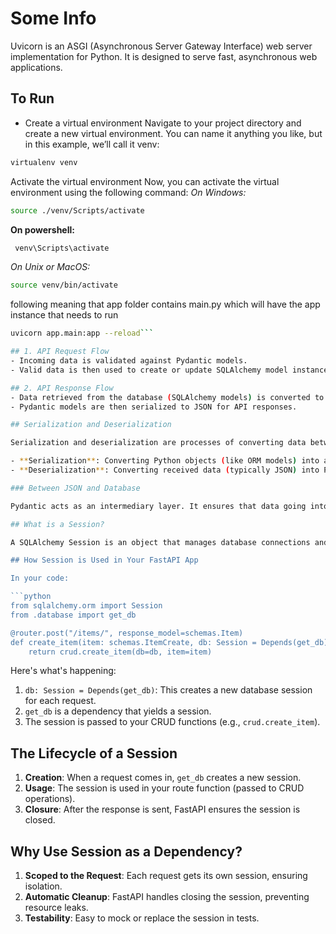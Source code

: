 # Some Info

Uvicorn is an ASGI (Asynchronous Server Gateway Interface) web server implementation for Python. It is designed to serve fast, asynchronous web applications.

## To Run
- Create a virtual environment Navigate to your project directory and create a new virtual environment. You can name it anything you like, but in this example, we’ll call it venv:
```bash
virtualenv venv
```
Activate the virtual environment Now, you can activate the virtual environment using the following command:
*On Windows:*
```bash
source ./venv/Scripts/activate
```
**On powershell:**
```bash
 venv\Scripts\activate
```
*On Unix or MacOS:*
```bash
source venv/bin/activate
```

following meaning that app folder contains main.py which will have the app instance that needs to run
```bash
uvicorn app.main:app --reload```

## 1. API Request Flow
- Incoming data is validated against Pydantic models.
- Valid data is then used to create or update SQLAlchemy model instances.

## 2. API Response Flow
- Data retrieved from the database (SQLAlchemy models) is converted to Pydantic models.
- Pydantic models are then serialized to JSON for API responses.

## Serialization and Deserialization

Serialization and deserialization are processes of converting data between different formats. In the context of web APIs:

- **Serialization**: Converting Python objects (like ORM models) into a format that can be easily transmitted or stored, typically JSON.
- **Deserialization**: Converting received data (typically JSON) into Python objects that your application can work with.

### Between JSON and Database

Pydantic acts as an intermediary layer. It ensures that data going into the database is valid and properly formatted. When retrieving data from the database, it helps structure the data for consistent API responses.

## What is a Session?

A SQLAlchemy Session is an object that manages database connections and transactions. It's the primary interface for persisting and loading data in SQLAlchemy ORM.

## How Session is Used in Your FastAPI App

In your code:

```python
from sqlalchemy.orm import Session
from .database import get_db

@router.post("/items/", response_model=schemas.Item)
def create_item(item: schemas.ItemCreate, db: Session = Depends(get_db)):
    return crud.create_item(db=db, item=item)
```

Here's what's happening:

1. `db: Session = Depends(get_db)`: This creates a new database session for each request.
2. `get_db` is a dependency that yields a session.
3. The session is passed to your CRUD functions (e.g., `crud.create_item`).

## The Lifecycle of a Session

1. **Creation**: When a request comes in, `get_db` creates a new session.
2. **Usage**: The session is used in your route function (passed to CRUD operations).
3. **Closure**: After the response is sent, FastAPI ensures the session is closed.

## Why Use Session as a Dependency?

1. **Scoped to the Request**: Each request gets its own session, ensuring isolation.
2. **Automatic Cleanup**: FastAPI handles closing the session, preventing resource leaks.
3. **Testability**: Easy to mock or replace the session in tests.
